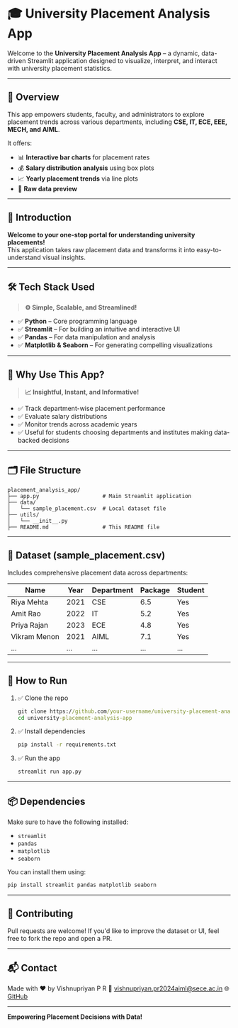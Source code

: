 # 🎓 University Placement Analysis App

Welcome to the **University Placement Analysis App** – a dynamic, data-driven Streamlit application designed to visualize, interpret, and interact with university placement statistics.

---

## 📌 **Overview**

This app empowers students, faculty, and administrators to explore placement trends across various departments, including **CSE, IT, ECE, EEE, MECH, and AIML**.

It offers:
- 📊 **Interactive bar charts** for placement rates  
- 💰 **Salary distribution analysis** using box plots  
- 📈 **Yearly placement trends** via line plots  
- 📄 **Raw data preview**  

---

## 🎯 **Introduction**

**Welcome to your one-stop portal for understanding university placements!**  
This application takes raw placement data and transforms it into easy-to-understand visual insights.

---


## 🛠️ **Tech Stack Used**

> **⚙️ Simple, Scalable, and Streamlined!**

- ✅ **Python** – Core programming language  
- ✅ **Streamlit** – For building an intuitive and interactive UI  
- ✅ **Pandas** – For data manipulation and analysis  
- ✅ **Matplotlib & Seaborn** – For generating compelling visualizations  

---


## 🧠 **Why Use This App?**

> **📈 Insightful, Instant, and Informative!**  

- ✅ Track department-wise placement performance  
- ✅ Evaluate salary distributions  
- ✅ Monitor trends across academic years  
- ✅ Useful for students choosing departments and institutes making data-backed decisions  

---

## 🗂️ **File Structure**

```plaintext
placement_analysis_app/
├── app.py                    # Main Streamlit application
├── data/
│   └── sample_placement.csv  # Local dataset file
├── utils/
│   └── __init__.py
├── README.md                 # This README file
```

---

## 📄 **Dataset (sample_placement.csv)**

Includes comprehensive placement data across departments:

| Name         | Year | Department | Package | Student |
|--------------|------|------------|---------|---------|
| Riya Mehta   | 2021 | CSE        | 6.5     | Yes     |
| Amit Rao     | 2022 | IT         | 5.2     | Yes     |
| Priya Rajan  | 2023 | ECE        | 4.8     | Yes     |
| Vikram Menon | 2021 | AIML       | 7.1     | Yes     |
| ...          | ...  | ...        | ...     | ...     |

---

## 🚀 **How to Run**

1. ✅ Clone the repo  
   ```cmd
   git clone https://github.com/your-username/university-placement-analysis-app.git
   cd university-placement-analysis-app
   ```

2. ✅ Install dependencies  
   ```cmd
   pip install -r requirements.txt
   ```

3. ✅ Run the app  
   ```cmd
   streamlit run app.py
   ```

---

## 📦 **Dependencies**

Make sure to have the following installed:
- `streamlit`
- `pandas`
- `matplotlib`
- `seaborn`

You can install them using:
```bash
pip install streamlit pandas matplotlib seaborn
```

---

## 🤝 **Contributing**

Pull requests are welcome! If you'd like to improve the dataset or UI, feel free to fork the repo and open a PR.

---

## 📬 **Contact**

Made with ❤️ by Vishnupriyan P R
📧 vishnupriyan.pr2024aiml@sece.ac.in
🌐 [GitHub](https://github.com/vishnupriyanpr183207)

---

**Empowering Placement Decisions with Data!**
